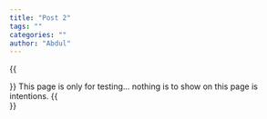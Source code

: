 ```yaml
---
title: "Post 2"
tags: ""
categories: ""
author: "Abdul"
---
```

{{<summary>}}
This page is only for testing... nothing is to show on this page is intentions.
{{</summary>}}

